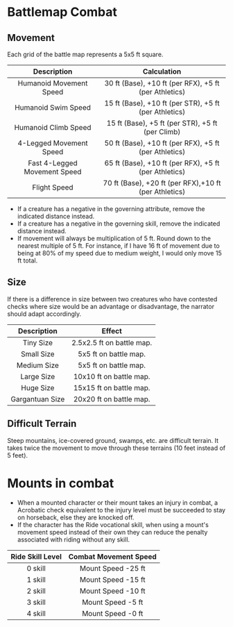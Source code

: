 # Battlemap Combat

## Movement

Each grid of the battle map represents a 5x5 ft square.

|         Description         |                      Calculation                      |
| :--------------------------: | :---------------------------------------------------: |
|   Humanoid Movement Speed   | 30 ft (Base), +10 ft (per RFX), +5 ft (per Athletics) |
|     Humanoid Swim Speed     | 15 ft (Base), +10 ft (per STR), +5 ft (per Athletics) |
|     Humanoid Climb Speed     |   15 ft (Base), +5 ft (per STR), +5 ft (per Climb)   |
|   4-Legged Movement Speed   | 50 ft (Base), +10 ft (per RFX), +5 ft (per Athletics) |
| Fast 4-Legged Movement Speed | 65 ft (Base), +10 ft (per RFX), +5 ft (per Athletics) |
|         Flight Speed         | 70 ft (Base), +20 ft (per RFX),+10 ft (per Athletics) |

- If a creature has a negative in the governing attribute, remove the indicated distance instead.
- If a creature has a negative in the governing skill, remove the indicated distance instead.
- If movement will always be multiplication of 5 ft. Round down to the nearest multiple of 5 ft. For instance, if I have 16 ft of movement due to being at 80% of my speed due to medium weight, I would only move 15 ft total.

## Size

If there is a difference in size between two creatures who have contested checks where size would be an advantage or disadvantage, the narrator should adapt accordingly.

|   Description   |          Effect          |
| :-------------: | :-----------------------: |
|    Tiny Size    | 2.5x2.5 ft on battle map. |
|   Small Size   |   5x5 ft on battle map.   |
|   Medium Size   |   5x5 ft on battle map.   |
|   Large Size   |  10x10 ft on battle map.  |
|    Huge Size    |  15x15 ft on battle map.  |
| Gargantuan Size |  20x20 ft on battle map.  |

## Difficult Terrain

Steep mountains, ice-covered ground, swamps, etc. are difficult terrain. It takes twice the movement to move through these terrains (10 feet instead of 5 feet).

# Mounts in combat

- When a mounted character or their mount takes an injury in combat, a Acrobatic check equivalent to the injury level must be succeeded to stay on horseback, else they are knocked off.
- If the character has the Ride vocational skill, when using a mount's movement speed instead of their own they can reduce the penalty associated with riding without any skill.

| Ride Skill Level | Combat Movement Speed |
| :---------------: | :-------------------: |
|      0 skill      |  Mount Speed -25 ft  |
|      1 skill      |  Mount Speed -15 ft  |
|      2 skill      |  Mount Speed -10 ft  |
|      3 skill      |   Mount Speed -5 ft   |
|      4 skill      |   Mount Speed -0 ft   |

